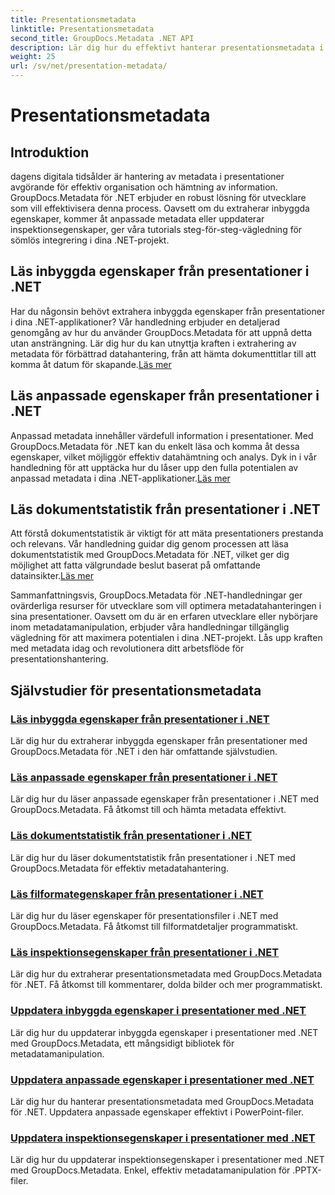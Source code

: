 ```yaml
---
title: Presentationsmetadata
linktitle: Presentationsmetadata
second_title: GroupDocs.Metadata .NET API
description: Lär dig hur du effektivt hanterar presentationsmetadata i .NET med hjälp av självstudier för GroupDocs.Metadata. Få åtkomst till inbyggda och anpassade egenskaper med lätthet.
weight: 25
url: /sv/net/presentation-metadata/
---
```


# Presentationsmetadata

## Introduktion

dagens digitala tidsålder är hantering av metadata i presentationer avgörande för effektiv organisation och hämtning av information. GroupDocs.Metadata för .NET erbjuder en robust lösning för utvecklare som vill effektivisera denna process. Oavsett om du extraherar inbyggda egenskaper, kommer åt anpassade metadata eller uppdaterar inspektionsegenskaper, ger våra tutorials steg-för-steg-vägledning för sömlös integrering i dina .NET-projekt.

## Läs inbyggda egenskaper från presentationer i .NET

 Har du någonsin behövt extrahera inbyggda egenskaper från presentationer i dina .NET-applikationer? Vår handledning erbjuder en detaljerad genomgång av hur du använder GroupDocs.Metadata för att uppnå detta utan ansträngning. Lär dig hur du kan utnyttja kraften i extrahering av metadata för förbättrad datahantering, från att hämta dokumenttitlar till att komma åt datum för skapande.[Läs mer](./read-built-in-properties-presentations/)

## Läs anpassade egenskaper från presentationer i .NET

Anpassad metadata innehåller värdefull information i presentationer. Med GroupDocs.Metadata för .NET kan du enkelt läsa och komma åt dessa egenskaper, vilket möjliggör effektiv datahämtning och analys. Dyk in i vår handledning för att upptäcka hur du låser upp den fulla potentialen av anpassad metadata i dina .NET-applikationer.[Läs mer](./read-custom-properties-presentations/)

## Läs dokumentstatistik från presentationer i .NET

 Att förstå dokumentstatistik är viktigt för att mäta presentationers prestanda och relevans. Vår handledning guidar dig genom processen att läsa dokumentstatistik med GroupDocs.Metadata för .NET, vilket ger dig möjlighet att fatta välgrundade beslut baserat på omfattande datainsikter.[Läs mer](./read-document-statistics-presentations/)

Sammanfattningsvis, GroupDocs.Metadata för .NET-handledningar ger ovärderliga resurser för utvecklare som vill optimera metadatahanteringen i sina presentationer. Oavsett om du är en erfaren utvecklare eller nybörjare inom metadatamanipulation, erbjuder våra handledningar tillgänglig vägledning för att maximera potentialen i dina .NET-projekt. Lås upp kraften med metadata idag och revolutionera ditt arbetsflöde för presentationshantering.

## Självstudier för presentationsmetadata
### [Läs inbyggda egenskaper från presentationer i .NET](./read-built-in-properties-presentations/)
Lär dig hur du extraherar inbyggda egenskaper från presentationer med GroupDocs.Metadata för .NET i den här omfattande självstudien.
### [Läs anpassade egenskaper från presentationer i .NET](./read-custom-properties-presentations/)
Lär dig hur du läser anpassade egenskaper från presentationer i .NET med GroupDocs.Metadata. Få åtkomst till och hämta metadata effektivt.
### [Läs dokumentstatistik från presentationer i .NET](./read-document-statistics-presentations/)
Lär dig hur du läser dokumentstatistik från presentationer i .NET med GroupDocs.Metadata för effektiv metadatahantering.
### [Läs filformategenskaper från presentationer i .NET](./read-file-format-properties-presentations/)
Lär dig hur du läser egenskaper för presentationsfiler i .NET med GroupDocs.Metadata. Få åtkomst till filformatdetaljer programmatiskt.
### [Läs inspektionsegenskaper från presentationer i .NET](./read-inspection-properties-presentations/)
Lär dig hur du extraherar presentationsmetadata med GroupDocs.Metadata för .NET. Få åtkomst till kommentarer, dolda bilder och mer programmatiskt.
### [Uppdatera inbyggda egenskaper i presentationer med .NET](./update-built-in-properties-presentations/)
Lär dig hur du uppdaterar inbyggda egenskaper i presentationer med .NET med GroupDocs.Metadata, ett mångsidigt bibliotek för metadatamanipulation.
### [Uppdatera anpassade egenskaper i presentationer med .NET](./update-custom-properties-presentations/)
Lär dig hur du hanterar presentationsmetadata med GroupDocs.Metadata för .NET. Uppdatera anpassade egenskaper effektivt i PowerPoint-filer.
### [Uppdatera inspektionsegenskaper i presentationer med .NET](./update-inspection-properties-presentations/)
Lär dig hur du uppdaterar inspektionsegenskaper i presentationer med .NET med GroupDocs.Metadata. Enkel, effektiv metadatamanipulation för .PPTX-filer.